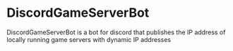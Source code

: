 # DiscordGameServerBot
DiscordGameServerBot is a bot for discord that publishes the IP address of locally running game servers with dynamic IP addresses
